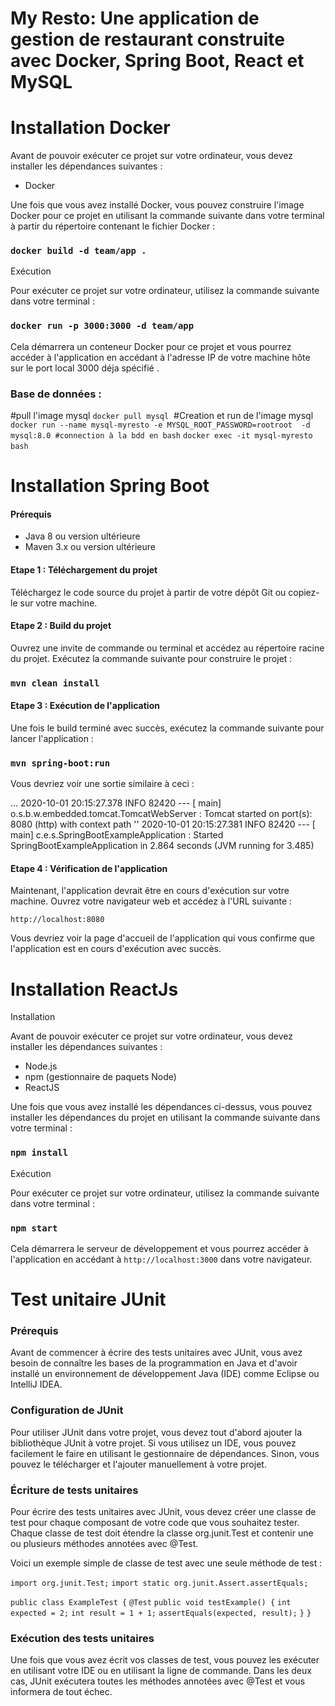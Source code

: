 # My Resto: Une application de gestion de restaurant construite avec Docker, Spring Boot, React et MySQL



# Installation Docker

Avant de pouvoir exécuter ce projet sur votre ordinateur, vous devez installer les dépendances suivantes :

- Docker

Une fois que vous avez installé Docker, vous pouvez construire l'image Docker pour ce projet en utilisant la commande suivante dans votre terminal à partir du répertoire contenant le fichier Docker :

### `docker build -d team/app .`  

Exécution

Pour exécuter ce projet sur votre ordinateur, utilisez la commande suivante dans votre terminal :

### `docker run -p 3000:3000 -d team/app`  

Cela démarrera un conteneur Docker pour ce projet et vous pourrez accéder à l'application en accédant à l'adresse IP de votre machine hôte sur le port local 3000 déja spécifié .

### Base de données : 
#pull l'image mysql
`docker pull mysql` 
#Creation et run de l'image mysql
`docker run --name mysql-myresto -e MYSQL_ROOT_PASSWORD=rootroot  -d mysql:8.0 #connection à la bdd en bash`
`docker exec -it mysql-myresto bash` 

# Installation Spring Boot

#### Prérequis

- Java 8 ou version ultérieure
- Maven 3.x ou version ultérieure

#### Etape 1 : Téléchargement du projet

Téléchargez le code source du projet à partir de votre dépôt Git ou copiez-le sur votre machine.

#### Etape 2 : Build du projet

Ouvrez une invite de commande ou terminal et accédez au répertoire racine du projet. Exécutez la commande suivante pour construire le projet :

### `mvn clean install`

#### Etape 3 : Exécution de l'application

Une fois le build terminé avec succès, exécutez la commande suivante pour lancer l'application :

### `mvn spring-boot:run`

Vous devriez voir une sortie similaire à ceci :

...
2020-10-01 20:15:27.378  INFO 82420 --- [           main] o.s.b.w.embedded.tomcat.TomcatWebServer  : Tomcat started on port(s): 8080 (http) with context path ''
2020-10-01 20:15:27.381  INFO 82420 --- [           main] c.e.s.SpringBootExampleApplication : Started SpringBootExampleApplication in 2.864 seconds (JVM running for 3.485)

#### Etape 4 : Vérification de l'application
Maintenant, l'application devrait être en cours d'exécution sur votre machine. Ouvrez votre navigateur web et accédez à l'URL suivante :

`http://localhost:8080`

Vous devriez voir la page d'accueil de l'application qui vous confirme que l'application est en cours d'exécution avec succès.

# Installation ReactJs

Installation

Avant de pouvoir exécuter ce projet sur votre ordinateur, vous devez installer les dépendances suivantes :

- Node.js
- npm (gestionnaire de paquets Node)
- ReactJS

Une fois que vous avez installé les dépendances ci-dessus, vous pouvez installer les dépendances du projet en utilisant la commande suivante dans votre terminal :

### `npm install`

Exécution

Pour exécuter ce projet sur votre ordinateur, utilisez la commande suivante dans votre terminal :

### `npm start`

Cela démarrera le serveur de développement et vous pourrez accéder à l'application en accédant à `http://localhost:3000` dans votre navigateur.

# Test unitaire JUnit

### Prérequis

Avant de commencer à écrire des tests unitaires avec JUnit, vous avez besoin de connaître les bases de la programmation en Java et d'avoir installé un environnement de développement Java (IDE) comme Eclipse ou IntelliJ IDEA.

### Configuration de JUnit

Pour utiliser JUnit dans votre projet, vous devez tout d'abord ajouter la bibliothèque JUnit à votre projet. Si vous utilisez un IDE, vous pouvez facilement le faire en utilisant le gestionnaire de dépendances. Sinon, vous pouvez le télécharger et l'ajouter manuellement à votre projet.

### Écriture de tests unitaires

Pour écrire des tests unitaires avec JUnit, vous devez créer une classe de test pour chaque composant de votre code que vous souhaitez tester. Chaque classe de test doit étendre la classe org.junit.Test et contenir une ou plusieurs méthodes annotées avec @Test.

Voici un exemple simple de classe de test avec une seule méthode de test :

`import org.junit.Test;`
`import static org.junit.Assert.assertEquals;`

`public class ExampleTest {`
  `@Test`
  `public void testExample() {`
    `int expected = 2;`
    `int result = 1 + 1;`
    `assertEquals(expected, result);`
  `}`
`}`

### Exécution des tests unitaires

Une fois que vous avez écrit vos classes de test, vous pouvez les exécuter en utilisant votre IDE ou en utilisant la ligne de commande. Dans les deux cas, JUnit exécutera toutes les méthodes annotées avec @Test et vous informera de tout échec.
